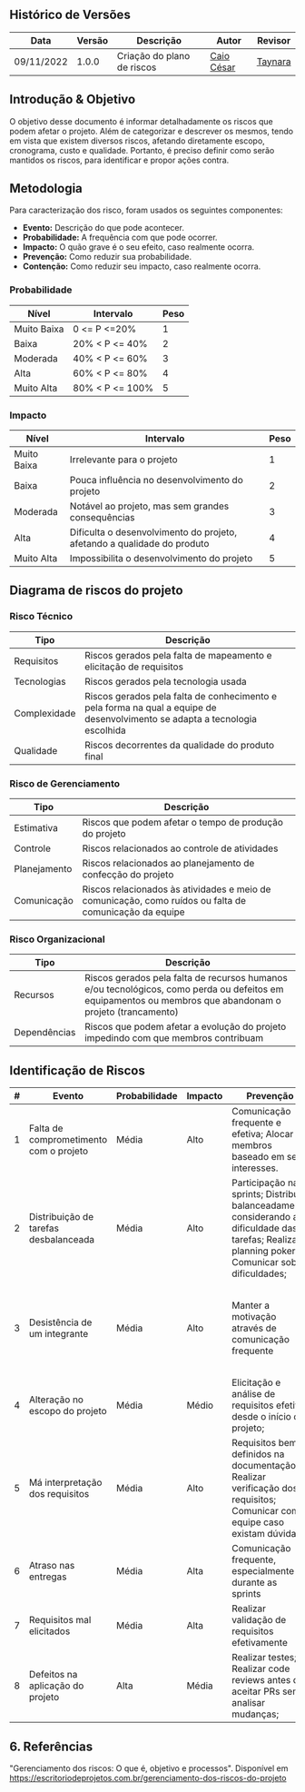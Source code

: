 ## Histórico de Versões

|    Data    | Versão |            Descrição           |       Autor     |    Revisor    |
|  --------  |  ----  |            ----------          | --------------- |    -------    |
| 09/11/2022 |  1.0.0 |  Criação do plano de riscos    |   [Caio César](https://github.com/oCaioOliveira)    |       [Taynara](https://github.com/TaynaraCris)       |

## Introdução & Objetivo

O objetivo desse documento é informar detalhadamente os riscos que podem afetar o projeto. Além de categorizar e descrever os mesmos, tendo em vista que existem diversos riscos, afetando diretamente escopo, cronograma, custo e qualidade. Portanto, é preciso definir como serão mantidos os riscos, para identificar e propor ações contra.

## Metodologia

Para caracterização dos risco, foram usados os seguintes componentes:

- **Evento:** Descrição do que pode acontecer.
- **Probabilidade:** A frequência com que pode ocorrer.
- **Impacto:** O quão grave é o seu efeito, caso realmente ocorra.
- **Prevenção:** Como reduzir sua probabilidade.
- **Contenção:** Como reduzir seu impacto, caso realmente ocorra.

### Probabilidade

|    Nível   | Intervalo |            Peso           |       
|  --------  |  ----  |            ----------          | 
| Muito Baixa | 0 <= P <=20% |  1    |  
| Baixa | 20% < P <= 40% |  2   |  
| Moderada | 40% < P <= 60% |  3    |  
| Alta| 60% < P <= 80% |  4    |  
| Muito Alta | 80% < P <= 100% |  5    |  

### Impacto

|    Nível   | Intervalo |            Peso           |       
|  --------  |  ----  |            ----------          | 
| Muito Baixa | Irrelevante para o projeto |  1    |  
| Baixa | Pouca influência no desenvolvimento do projeto |  2   |  
| Moderada | Notável ao projeto, mas sem grandes consequências |  3    |  
| Alta| Dificulta o desenvolvimento do projeto, afetando a qualidade do produto |  4    |  
| Muito Alta | Impossibilita o desenvolvimento do projeto |  5    |  

## Diagrama de riscos do projeto

###  Risco Técnico

| **Tipo** | **Descrição** |
| --- | --- |
| Requisitos | Riscos gerados pela falta de mapeamento e elicitação de requisitos |
| Tecnologias | Riscos gerados pela tecnologia usada |
| Complexidade | Riscos gerados pela falta de conhecimento e pela forma na qual a equipe de desenvolvimento se adapta a tecnologia escolhida |
| Qualidade | Riscos decorrentes da qualidade do produto final |

### Risco de Gerenciamento

| **Tipo** | **Descrição** |
| --- | --- |
| Estimativa | Riscos que podem afetar o tempo de produção do projeto|
| Controle | Riscos relacionados ao controle de atividades |
| Planejamento | Riscos relacionados ao planejamento de confecção do projeto |
| Comunicação | Riscos relacionados às atividades e meio de comunicação, como ruídos ou falta de comunicação da equipe |

### Risco Organizacional

| **Tipo** | **Descrição** |
| --- | --- |
| Recursos | Riscos gerados pela falta de recursos humanos e/ou tecnológicos, como perda ou defeitos em equipamentos ou membros que abandonam o projeto (trancamento) |
| Dependências | Riscos que podem afetar a evolução do projeto impedindo com que membros contribuam|

## Identificação de Riscos

| # | Evento | Probabilidade | Impacto | Prevenção | Contenção |
| - | ------ | ------------- | ------- | --------- | --------- |
| 1 | Falta de comprometimento com o projeto | Média | Alto | Comunicação frequente e efetiva; Alocar membros baseado em seus interesses. | Comunicar com o membro; Engajar membro para o projeto.  |
| 2 | Distribuição de tarefas desbalanceada | Média | Alto | Participação nas sprints; Distribuir balanceadamente considerando a dificuldade das tarefas; Realizar planning poker; Comunicar sobre dificuldades; | Realocação das tarefas; Realizar Planning Poker; |
| 3 | Desistência de um integrante | Média | Alto | Manter a motivação através de comunicação frequente | Realocação das tarefas; Distribuir tarefas baseado nos conhecimentos dos integrantes |
| 4 | Alteração no escopo do projeto | Média | Médio | Elicitação e análise de requisitos efetiva desde o início do projeto; | Documentar bem os novos itens; Validar os novos requisitos; |
| 5 | Má interpretação dos requisitos | Média | Alto | Requisitos bem definidos na documentação; Realizar verificação dos requisitos; Comunicar com a equipe caso existam dúvidas; | Aprimorar documentação dos requisitos |
| 6 | Atraso nas entregas | Média | Alta | Comunicação frequente, especialmente durante as sprints | Realocar tarefas atrasadas; Aumentar prioridade; |
| 7 | Requisitos mal elicitados | Média | Alta | Realizar validação de requisitos efetivamente | Comunicar o grupo; Levantar requisitos |
| 8 | Defeitos na aplicação do projeto | Alta | Média | Realizar testes; Realizar code reviews antes de aceitar PRs sem analisar mudanças; | Alocar membros para o hot fix; |

## 6. Referências

"Gerenciamento dos riscos: O que é, objetivo e processos". Disponível em https://escritoriodeprojetos.com.br/gerenciamento-dos-riscos-do-projeto
